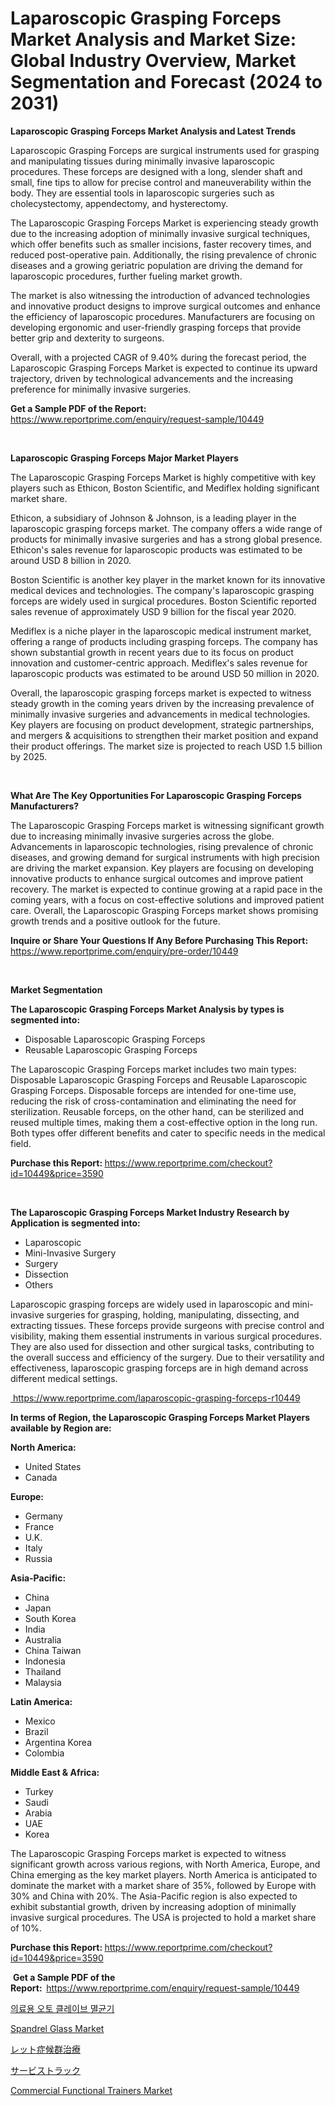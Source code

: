 <p><h1>Laparoscopic Grasping Forceps Market Analysis and Market Size: Global Industry Overview, Market Segmentation and Forecast (2024 to 2031)</h1></p><p><strong>Laparoscopic Grasping Forceps Market Analysis and Latest Trends</strong></p>
<p><p>Laparoscopic Grasping Forceps are surgical instruments used for grasping and manipulating tissues during minimally invasive laparoscopic procedures. These forceps are designed with a long, slender shaft and small, fine tips to allow for precise control and maneuverability within the body. They are essential tools in laparoscopic surgeries such as cholecystectomy, appendectomy, and hysterectomy.</p><p>The Laparoscopic Grasping Forceps Market is experiencing steady growth due to the increasing adoption of minimally invasive surgical techniques, which offer benefits such as smaller incisions, faster recovery times, and reduced post-operative pain. Additionally, the rising prevalence of chronic diseases and a growing geriatric population are driving the demand for laparoscopic procedures, further fueling market growth.</p><p>The market is also witnessing the introduction of advanced technologies and innovative product designs to improve surgical outcomes and enhance the efficiency of laparoscopic procedures. Manufacturers are focusing on developing ergonomic and user-friendly grasping forceps that provide better grip and dexterity to surgeons.</p><p>Overall, with a projected CAGR of 9.40% during the forecast period, the Laparoscopic Grasping Forceps Market is expected to continue its upward trajectory, driven by technological advancements and the increasing preference for minimally invasive surgeries.</p></p>
<p><strong>Get a Sample PDF of the Report:&nbsp;</strong> <a href="https://www.reportprime.com/enquiry/request-sample/10449">https://www.reportprime.com/enquiry/request-sample/10449</a></p>
<p>&nbsp;</p>
<p><strong>Laparoscopic Grasping Forceps Major Market Players</strong></p>
<p><p>The Laparoscopic Grasping Forceps Market is highly competitive with key players such as Ethicon, Boston Scientific, and Mediflex holding significant market share. </p><p>Ethicon, a subsidiary of Johnson & Johnson, is a leading player in the laparoscopic grasping forceps market. The company offers a wide range of products for minimally invasive surgeries and has a strong global presence. Ethicon's sales revenue for laparoscopic products was estimated to be around USD 8 billion in 2020.</p><p>Boston Scientific is another key player in the market known for its innovative medical devices and technologies. The company's laparoscopic grasping forceps are widely used in surgical procedures. Boston Scientific reported sales revenue of approximately USD 9 billion for the fiscal year 2020.</p><p>Mediflex is a niche player in the laparoscopic medical instrument market, offering a range of products including grasping forceps. The company has shown substantial growth in recent years due to its focus on product innovation and customer-centric approach. Mediflex's sales revenue for laparoscopic products was estimated to be around USD 50 million in 2020.</p><p>Overall, the laparoscopic grasping forceps market is expected to witness steady growth in the coming years driven by the increasing prevalence of minimally invasive surgeries and advancements in medical technologies. Key players are focusing on product development, strategic partnerships, and mergers & acquisitions to strengthen their market position and expand their product offerings. The market size is projected to reach USD 1.5 billion by 2025.</p></p>
<p>&nbsp;</p>
<p><strong>What Are The Key Opportunities For Laparoscopic Grasping Forceps Manufacturers?</strong></p>
<p><p>The Laparoscopic Grasping Forceps market is witnessing significant growth due to increasing minimally invasive surgeries across the globe. Advancements in laparoscopic technologies, rising prevalence of chronic diseases, and growing demand for surgical instruments with high precision are driving the market expansion. Key players are focusing on developing innovative products to enhance surgical outcomes and improve patient recovery. The market is expected to continue growing at a rapid pace in the coming years, with a focus on cost-effective solutions and improved patient care. Overall, the Laparoscopic Grasping Forceps market shows promising growth trends and a positive outlook for the future.</p></p>
<p><strong>Inquire or Share Your Questions If Any Before Purchasing This Report:</strong> <a href="https://www.reportprime.com/enquiry/pre-order/10449">https://www.reportprime.com/enquiry/pre-order/10449</a></p>
<p>&nbsp;</p>
<p><strong>Market Segmentation</strong></p>
<p><strong>The Laparoscopic Grasping Forceps Market Analysis by types is segmented into:</strong></p>
<p><ul><li>Disposable Laparoscopic Grasping Forceps</li><li>Reusable Laparoscopic Grasping Forceps</li></ul></p>
<p><p>The Laparoscopic Grasping Forceps market includes two main types: Disposable Laparoscopic Grasping Forceps and Reusable Laparoscopic Grasping Forceps. Disposable forceps are intended for one-time use, reducing the risk of cross-contamination and eliminating the need for sterilization. Reusable forceps, on the other hand, can be sterilized and reused multiple times, making them a cost-effective option in the long run. Both types offer different benefits and cater to specific needs in the medical field.</p></p>
<p><strong>Purchase this Report:&nbsp;</strong><a href="https://www.reportprime.com/checkout?id=10449&price=3590">https://www.reportprime.com/checkout?id=10449&price=3590</a></p>
<p>&nbsp;</p>
<p><strong>The Laparoscopic Grasping Forceps Market Industry Research by Application is segmented into:</strong></p>
<p><ul><li>Laparoscopic</li><li>Mini-Invasive Surgery</li><li>Surgery</li><li>Dissection</li><li>Others</li></ul></p>
<p><p>Laparoscopic grasping forceps are widely used in laparoscopic and mini-invasive surgeries for grasping, holding, manipulating, dissecting, and extracting tissues. These forceps provide surgeons with precise control and visibility, making them essential instruments in various surgical procedures. They are also used for dissection and other surgical tasks, contributing to the overall success and efficiency of the surgery. Due to their versatility and effectiveness, laparoscopic grasping forceps are in high demand across different medical settings.</p></p>
<p><a href="https://www.reportprime.com/laparoscopic-grasping-forceps-r10449">&nbsp;https://www.reportprime.com/laparoscopic-grasping-forceps-r10449</a></p>
<p><strong>In terms of Region, the Laparoscopic Grasping Forceps Market Players available by Region are:</strong></p>
<p>
    <p> <strong> North America: </strong>
        <ul>
            <li>United States</li>
            <li>Canada</li>
        </ul>
        </p> 
    <p> <strong> Europe: </strong>
        <ul>
            <li>Germany</li>
            <li>France</li>
            <li>U.K.</li>
            <li>Italy</li>
            <li>Russia</li>
        </ul>
        </p> 
    <p> <strong> Asia-Pacific: </strong>
        <ul>
            <li>China</li>
            <li>Japan</li>
            <li>South Korea</li>
            <li>India</li>
            <li>Australia</li>
            <li>China Taiwan</li>
            <li>Indonesia</li>
            <li>Thailand</li>
            <li>Malaysia</li>
        </ul>
        </p> 
    <p> <strong> Latin America: </strong>
        <ul>
            <li>Mexico</li>
            <li>Brazil</li>
            <li>Argentina Korea</li>
            <li>Colombia</li>
        </ul>
        </p> 
    <p> <strong> Middle East & Africa: </strong>
        <ul>
            <li>Turkey</li>
            <li>Saudi</li>
            <li>Arabia</li>
            <li>UAE</li>
            <li>Korea</li>
        </ul>
    </p>
    </p>
<p><p>The Laparoscopic Grasping Forceps market is expected to witness significant growth across various regions, with North America, Europe, and China emerging as the key market players. North America is anticipated to dominate the market with a market share of 35%, followed by Europe with 30% and China with 20%. The Asia-Pacific region is also expected to exhibit substantial growth, driven by increasing adoption of minimally invasive surgical procedures. The USA is projected to hold a market share of 10%.</p></p>
<p><strong>Purchase this Report: </strong><a href="https://www.reportprime.com/checkout?id=10449&price=3590">https://www.reportprime.com/checkout?id=10449&price=3590</a></p>
<p>&nbsp;<strong>Get a Sample PDF of the Report:&nbsp;&nbsp;</strong><a href="https://www.reportprime.com/enquiry/request-sample/10449">https://www.reportprime.com/enquiry/request-sample/10449</a></p>
<p><strong></strong></p>
<p><p><a href="https://github.com/Gregost89076vddcv/Market-Research-Report-List-1/blob/main/926641174348.md">의료용 오토 클레이브 멸균기</a></p><p><a href="https://www.linkedin.com/pulse/spandrel-glass-market-size-furnishes-valuable-information-encompassing-g2ote?trackingId=I63yCrpD0tsxBe%2Fowe2WoQ%3D%3D">Spandrel Glass Market</a></p><p><a href="https://github.com/VinceMarvin1/Market-Research-Report-List-1/blob/main/277590279514.md">レット症候群治療</a></p><p><a href="https://github.com/DayanaRunolfsdottir/Market-Research-Report-List-1/blob/main/899151579515.md">サービストラック</a></p><p><a href="https://issuu.com/reportprime-2/docs/commercial-functional-trainers-market-size-2030.pp">Commercial Functional Trainers Market</a></p></p>